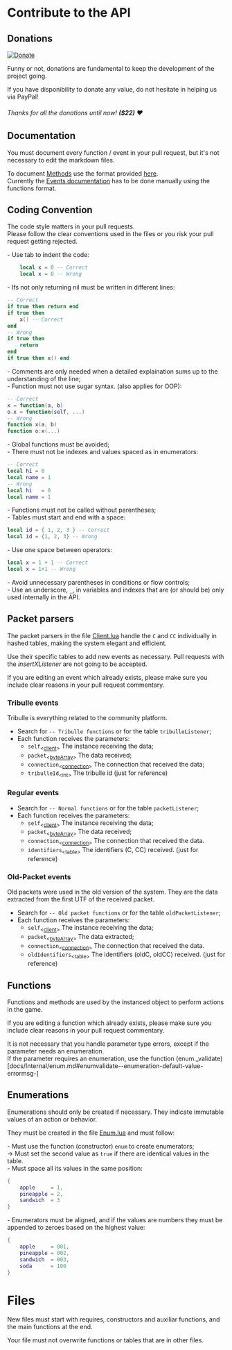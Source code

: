 # Contribute to the API

## Donations
[![Donate](https://img.shields.io/badge/Donate-PayPal-blue.svg)](https://www.paypal.com/cgi-bin/webscr?cmd=_s-xclick&hosted_button_id=TSTEG3PXK4HJ4&source=url)

Funny or not, donations are fundamental to keep the development of the project going.

If you have disponibility to donate any value, do not hesitate in helping us via PayPal!

###### Thanks for all the donations until now! **($22)** ♥ 

## Documentation

You must document every function / event in your pull request, but it's not necessary to edit the markdown files.

To document [Methods](docs/Client.md) use the format provided [here](https://github.com/Lautenschlager-id/Fromage/blob/master/docgen.lua#L1-L36).<br>
Currently the [Events documentation](docs/Events.md) has to be done manually using the functions format.

## Coding Convention
The code style matters in your pull requests.<br>
Please follow the clear conventions used in the files or you risk your pull request getting rejected.

\- Use tab to indent the code:
```Lua
	local x = 0 -- Correct
    local x = 0 -- Wrong
```
\- Ifs not only returning nil must be written in different lines:
```Lua
-- Correct
if true then return end
if true then
	x() -- Correct
end
-- Wrong
if true then
	return
end
if true then x() end
```
\- Comments are only needed when a detailed explaination sums up to the understanding of the line;<br>
\- Function must not use sugar syntax. (also applies for OOP):
```Lua
-- Correct
x = function(a, b)
o.x = function(self, ...)
-- Wrong
function x(a, b)
function o:x(...)
```
\- Global functions must be avoided;<br>
\- There must not be indexes and values spaced as in enumerators:
```Lua
-- Correct
local hi = 0
local name = 1
-- Wrong
local hi   = 0
local name = 1
```
\- Functions must not be called without parentheses;<br>
\- Tables must start and end with a space:
```Lua
local id = { 1, 2, 3 } -- Correct
local id = {1, 2, 3} -- Wrong
```
\- Use one space between operators:
```Lua
local x = 1 + 1 -- Correct
local x = 1+1 -- Wrong
```
\- Avoid unnecessary parentheses in conditions or flow controls;<br>
\- Use an underscore, `_`, in variables and indexes that are (or should be) only used internally in the API.

## Packet parsers
The packet parsers in the file [Client.lua](libs/client.lua) handle the `C` and `CC` individually in hashed tables, making the system elegant and efficient.

Use their specific tables to add new events as necessary. Pull requests with the _insertXListener_ are not going to be accepted.

If you are editing an event which already exists, please make sure you include clear reasons in your pull request commentary.

### Tribulle events
Tribulle is everything related to the community platform.
- Search for `-- Tribulle functions` or for the table `tribulleListener`;
- Each function receives the parameters:
	- `self`<sub>\<[client](docs/Client.md)></sub> The instance receiving the data;
	- `packet`<sub>\<[byteArray](docs/Internal/bArray.md)></sub> The data received;
	- `connection`<sub>\<[connection](docs/Internal/connection.md)></sub> The connection that received the data;
	- `tribulleId`<sub>\<int></sub> The tribulle id (just for reference)

### Regular events
- Search for `-- Normal functions` or for the table `packetListener`;
- Each function receives the parameters:
	- `self`<sub>\<[client](docs/Client.md)></sub> The instance receiving the data;
	- `packet`<sub>\<[byteArray](docs/Internal/bArray.md)></sub> The data received;
	- `connection`<sub>\<[connection](docs/Internal/connection.md)></sub> The connection that received the data.
	- `identifiers`<sub>\<table></sub> The identifiers (C, CC) received. (just for reference)

### Old-Packet events
Old packets were used in the old version of the system. They are the data extracted from the first UTF of the received packet.
- Search for `-- Old packet functions` or for the table `oldPacketListener`;
- Each function receives the parameters:
	- `self`<sub>\<[client](docs/Client.md)></sub> The instance receiving the data;
	- `packet`<sub>\<[byteArray](docs/Internal/bArray.md)></sub> The data extracted;
	- `connection`<sub>\<[connection](docs/Internal/connection.md)></sub> The connection that received the data.
	- `oldIdentifiers`<sub>\<table></sub> The identifiers (oldC, oldCC) received. (just for reference)

## Functions
Functions and methods are used by the instanced object to perform actions in the game.

If you are editing a function which already exists, please make sure you include clear reasons in your pull request commentary.

It is not necessary that you handle parameter type errors, except if the parameter needs an enumeration.<br>
If the parameter requires an enumeration, use the function (enum._validate)[docs/Internal/enum.md#enumvalidate--enumeration-default-value-errormsg-]

## Enumerations
Enumerations should only be created if necessary. They indicate immutable values of an action or behavior.

They must be created in the file [Enum.lua](libs/enum.lua) and must follow:

\- Must use the function (constructor) `enum` to create enumerators;<br>
→ Must set the second value as `true` if there are identical values in the table.<br>
\- Must space all its values in the same position:
```Lua
{
	apple     = 1,
	pineapple = 2,
	sandwich  = 3
}
```
\- Enumerators must be aligned, and if the values are numbers they must be appended to zeroes based on the highest value:
```Lua
{
	apple     = 001,
	pineapple = 002,
	sandwich  = 003,
	soda      = 100
}
```

# Files
New files must start with requires, constructors and auxiliar functions, and the main functions at the end.

Your file must not overwrite functions or tables that are in other files.
